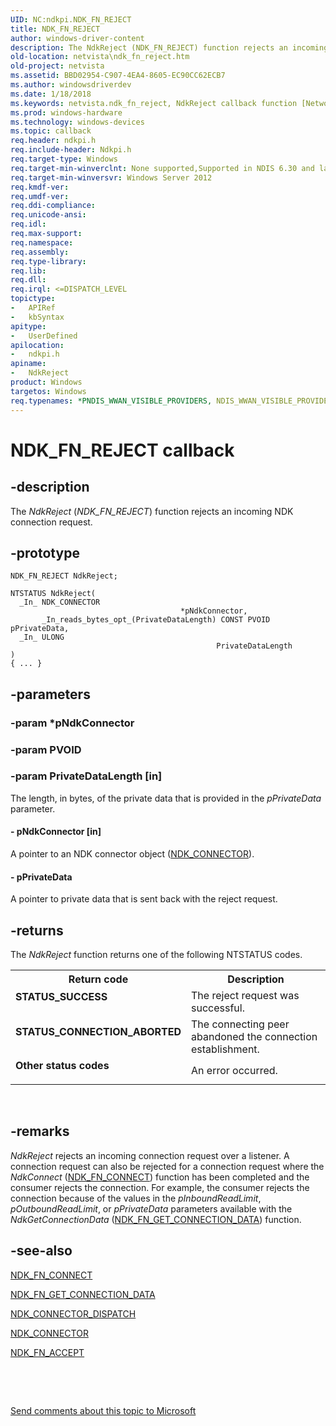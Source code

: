 ```yaml
---
UID: NC:ndkpi.NDK_FN_REJECT
title: NDK_FN_REJECT
author: windows-driver-content
description: The NdkReject (NDK_FN_REJECT) function rejects an incoming NDK connection request.
old-location: netvista\ndk_fn_reject.htm
old-project: netvista
ms.assetid: BBD02954-C907-4EA4-8605-EC90CC62ECB7
ms.author: windowsdriverdev
ms.date: 1/18/2018
ms.keywords: netvista.ndk_fn_reject, NdkReject callback function [Network Drivers Starting with Windows Vista], NdkReject, NDK_FN_REJECT, NDK_FN_REJECT, ndkpi/NdkReject
ms.prod: windows-hardware
ms.technology: windows-devices
ms.topic: callback
req.header: ndkpi.h
req.include-header: Ndkpi.h
req.target-type: Windows
req.target-min-winverclnt: None supported,Supported in NDIS 6.30 and later.
req.target-min-winversvr: Windows Server 2012
req.kmdf-ver: 
req.umdf-ver: 
req.ddi-compliance: 
req.unicode-ansi: 
req.idl: 
req.max-support: 
req.namespace: 
req.assembly: 
req.type-library: 
req.lib: 
req.dll: 
req.irql: <=DISPATCH_LEVEL
topictype: 
-	APIRef
-	kbSyntax
apitype: 
-	UserDefined
apilocation: 
-	ndkpi.h
apiname: 
-	NdkReject
product: Windows
targetos: Windows
req.typenames: *PNDIS_WWAN_VISIBLE_PROVIDERS, NDIS_WWAN_VISIBLE_PROVIDERS
---
```


# NDK_FN_REJECT callback


## -description


The <i>NdkReject</i> (<i>NDK_FN_REJECT</i>) function rejects an incoming NDK connection request.


## -prototype


````
NDK_FN_REJECT NdkReject;

NTSTATUS NdkReject(
  _In_ NDK_CONNECTOR                                       *pNdkConnector,
       _In_reads_bytes_opt_(PrivateDataLength) CONST PVOID pPrivateData,
  _In_ ULONG                                               PrivateDataLength
)
{ ... }
````


## -parameters




### -param *pNdkConnector



### -param PVOID



### -param PrivateDataLength [in]

The length, in bytes, of the private data that is provided in the <i>pPrivateData</i> parameter.




#### - pNdkConnector [in]

A pointer to an NDK connector object
(<a href="..\ndkpi\ns-ndkpi-_ndk_connector.md">NDK_CONNECTOR</a>).


#### - pPrivateData

A pointer to private data that is sent back with the reject request.




## -returns


The 
     <i>NdkReject</i> function returns one of the following NTSTATUS codes.
<table>
<tr>
<th>Return code</th>
<th>Description</th>
</tr>
<tr>
<td width="40%">
<dl>
<dt><b>STATUS_SUCCESS</b></dt>
</dl>
</td>
<td width="60%">
The reject request was successful.


</td>
</tr>
<tr>
<td width="40%">
<dl>
<dt><b>STATUS_CONNECTION_ABORTED</b></dt>
</dl>
</td>
<td width="60%">
The connecting peer abandoned the connection establishment.



</td>
</tr>
<tr>
<td width="40%">
<dl>
<dt><b>Other status codes</b></dt>
</dl>
</td>
<td width="60%">
An error occurred. 

</td>
</tr>
</table> 



## -remarks


<i>NdkReject</i> rejects an incoming connection request over a listener. A connection request can also be rejected for a connection request where the  <i>NdkConnect</i> (<a href="..\ndkpi\nc-ndkpi-ndk_fn_connect.md">NDK_FN_CONNECT</a>) function  has been completed and the consumer rejects the connection. For example, the consumer rejects the connection because of the  values in the  <i>pInboundReadLimit</i>, <i>pOutboundReadLimit</i>, or <i>pPrivateData</i> parameters available with the <i>NdkGetConnectionData</i> (<a href="..\ndkpi\nc-ndkpi-ndk_fn_get_connection_data.md">NDK_FN_GET_CONNECTION_DATA</a>) function.



## -see-also

<a href="..\ndkpi\nc-ndkpi-ndk_fn_connect.md">NDK_FN_CONNECT</a>

<a href="..\ndkpi\nc-ndkpi-ndk_fn_get_connection_data.md">NDK_FN_GET_CONNECTION_DATA</a>

<a href="..\ndkpi\ns-ndkpi-_ndk_connector_dispatch.md">NDK_CONNECTOR_DISPATCH</a>

<a href="..\ndkpi\ns-ndkpi-_ndk_connector.md">NDK_CONNECTOR</a>

<a href="..\ndkpi\nc-ndkpi-ndk_fn_accept.md">NDK_FN_ACCEPT</a>

 

 

<a href="mailto:wsddocfb@microsoft.com?subject=Documentation%20feedback [netvista\netvista]:%20NDK_FN_REJECT callback function%20 RELEASE:%20(1/18/2018)&amp;body=%0A%0APRIVACY STATEMENT%0A%0AWe use your feedback to improve the documentation. We don't use your email address for any other purpose, and we'll remove your email address from our system after the issue that you're reporting is fixed. While we're working to fix this issue, we might send you an email message to ask for more info. Later, we might also send you an email message to let you know that we've addressed your feedback.%0A%0AFor more info about Microsoft's privacy policy, see http://privacy.microsoft.com/en-us/default.aspx." title="Send comments about this topic to Microsoft">Send comments about this topic to Microsoft</a>

